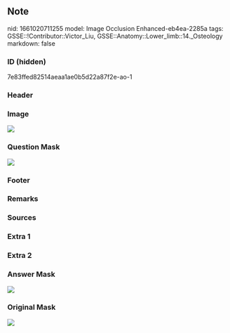 ## Note
nid: 1661020711255
model: Image Occlusion Enhanced-eb4ea-2285a
tags: GSSE::!Contributor::Victor_Liu, GSSE::Anatomy::Lower_limb::14._Osteology
markdown: false

### ID (hidden)
7e83ffed82514aeaa1ae0b5d22a87f2e-ao-1

### Header


### Image
<img src="tmp_qrqenq_.png">

### Question Mask
<img src="7e83ffed82514aeaa1ae0b5d22a87f2e-ao-1-Q.svg">

### Footer


### Remarks


### Sources


### Extra 1


### Extra 2


### Answer Mask
<img src="7e83ffed82514aeaa1ae0b5d22a87f2e-ao-1-A.svg">

### Original Mask
<img src="7e83ffed82514aeaa1ae0b5d22a87f2e-ao-O.svg">
